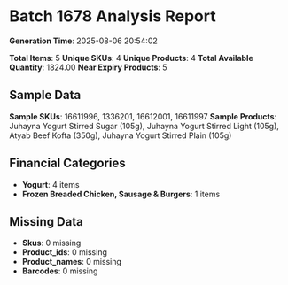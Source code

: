# Batch 1678 Analysis Report

**Generation Time**: 2025-08-06 20:54:02

**Total Items**: 5
**Unique SKUs**: 4
**Unique Products**: 4
**Total Available Quantity**: 1824.00
**Near Expiry Products**: 5

## Sample Data
**Sample SKUs**: 16611996, 1336201, 16612001, 16611997
**Sample Products**: Juhayna Yogurt Stirred Sugar (105g), Juhayna Yogurt Stirred Light (105g), Atyab Beef Kofta (350g), Juhayna Yogurt Stirred Plain (105g)

## Financial Categories
- **Yogurt**: 4 items
- **Frozen Breaded Chicken, Sausage & Burgers**: 1 items

## Missing Data
- **Skus**: 0 missing
- **Product_ids**: 0 missing
- **Product_names**: 0 missing
- **Barcodes**: 0 missing
